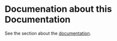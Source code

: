 # Documenation about this Documentation

See the section about the [documentation](documentation.md).
